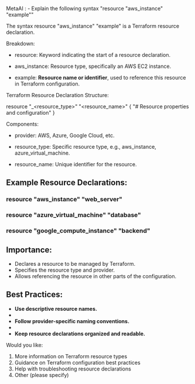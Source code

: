  MetaAI : -  Explain the following syntax "resource "aws_instance" "example""

The syntax resource "aws_instance" "example" is a Terraform resource declaration.

Breakdown:

- resource: Keyword indicating the start of a resource declaration.

- aws_instance: Resource type, specifically an AWS EC2 instance.

- example: **Resource name or identifier**, used to reference this resource in Terraform configuration.

Terraform Resource Declaration Structure:


resource "<provider>_<resource_type>" "<resource_name>" {
  "# Resource properties and configuration"
}


Components:

- provider: AWS, Azure, Google Cloud, etc.

- resource_type: Specific resource type, e.g., aws_instance, azure_virtual_machine.

- resource_name: Unique identifier for the resource.

## Example Resource Declarations:


### resource "aws_instance" "web_server"

### resource "azure_virtual_machine" "database"

### resource "google_compute_instance" "backend"


## Importance:

- Declares a resource to be managed by Terraform.
- Specifies the resource type and provider.
- Allows referencing the resource in other parts of the configuration.

## Best Practices:

- **Use descriptive resource names.**
- 
- **Follow provider-specific naming conventions.**
- 
- **Keep resource declarations organized and readable.**

Would you like:

1. More information on Terraform resource types
2. Guidance on Terraform configuration best practices
3. Help with troubleshooting resource declarations
4. Other (please specify)

